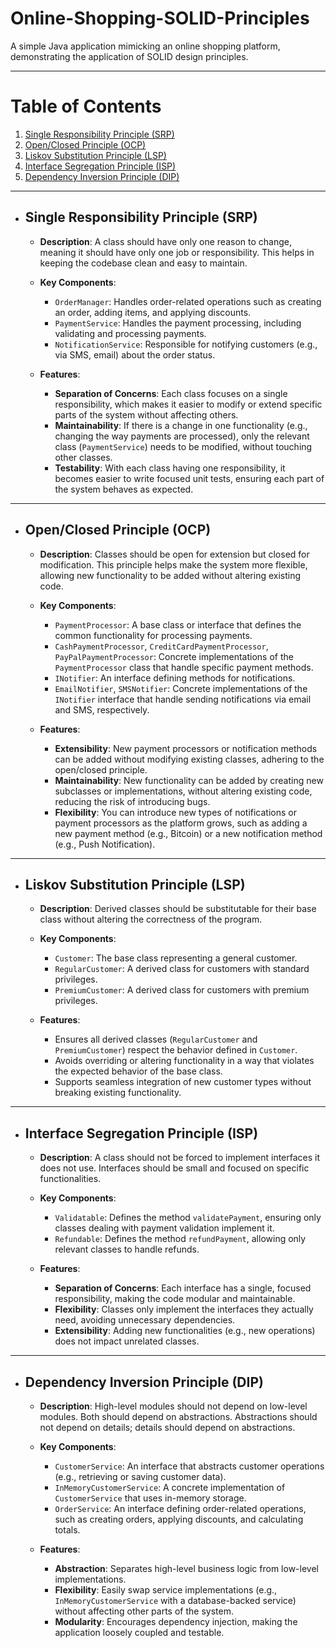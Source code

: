 # Online-Shopping-SOLID-Principles

A simple Java application mimicking an online shopping platform, demonstrating the application of SOLID design
principles.
- - -
# Table of Contents
1. [Single Responsibility Principle (SRP)](#single-responsibility-principle-srp)
2. [Open/Closed Principle (OCP)](#openclosed-principle-ocp)
3. [Liskov Substitution Principle (LSP)](#liskov-substitution-principle-lsp)
4. [Interface Segregation Principle (ISP)](#interface-segregation-principle-isp)
5. [Dependency Inversion Principle (DIP)](#dependency-inversion-principle-dip)

---

- ## Single Responsibility Principle (SRP)

    - **Description**: A class should have only one reason to change, meaning it should have only one job or
      responsibility. This helps in keeping the codebase clean and easy to maintain.

    - **Key Components**:
        - `OrderManager`: Handles order-related operations such as creating an order, adding items, and applying
          discounts.
        - `PaymentService`: Handles the payment processing, including validating and processing payments.
        - `NotificationService`: Responsible for notifying customers (e.g., via SMS, email) about the order status.

    - **Features**:
        - **Separation of Concerns**: Each class focuses on a single responsibility, which makes it easier to modify or
          extend specific parts of the system without affecting others.
        - **Maintainability**: If there is a change in one functionality (e.g., changing the way payments are
          processed), only the relevant class (`PaymentService`) needs to be modified, without touching other classes.
        - **Testability**: With each class having one responsibility, it becomes easier to write focused unit tests,
          ensuring each part of the system behaves as expected.

- - -

- ## Open/Closed Principle (OCP)

    - **Description**: Classes should be open for extension but closed for modification. This principle helps make the system more flexible, allowing new functionality to be added without altering existing code.

    - **Key Components**:
        - `PaymentProcessor`: A base class or interface that defines the common functionality for processing payments.
        - `CashPaymentProcessor`, `CreditCardPaymentProcessor`, `PayPalPaymentProcessor`: Concrete implementations of the `PaymentProcessor` class that handle specific payment methods.
        - `INotifier`: An interface defining methods for notifications.
        - `EmailNotifier`, `SMSNotifier`: Concrete implementations of the `INotifier` interface that handle sending notifications via email and SMS, respectively.

    - **Features**:
        - **Extensibility**: New payment processors or notification methods can be added without modifying existing classes, adhering to the open/closed principle.
        - **Maintainability**: New functionality can be added by creating new subclasses or implementations, without altering existing code, reducing the risk of introducing bugs.
        - **Flexibility**: You can introduce new types of notifications or payment processors as the platform grows, such as adding a new payment method (e.g., Bitcoin) or a new notification method (e.g., Push Notification).

- - -

- ## Liskov Substitution Principle (LSP)

    - **Description**: Derived classes should be substitutable for their base class without altering the correctness of
      the program.

    - **Key Components**:
        - `Customer`: The base class representing a general customer.
        - `RegularCustomer`: A derived class for customers with standard privileges.
        - `PremiumCustomer`: A derived class for customers with premium privileges.

    - **Features**:
        - Ensures all derived classes (`RegularCustomer` and `PremiumCustomer`) respect the behavior defined in
          `Customer`.
        - Avoids overriding or altering functionality in a way that violates the expected behavior of the base class.
        - Supports seamless integration of new customer types without breaking existing functionality.

- - -

- ## Interface Segregation Principle (ISP)

    - **Description**: A class should not be forced to implement interfaces it does not use. Interfaces should be small
      and focused on specific functionalities.

    - **Key Components**:
        - `Validatable`: Defines the method `validatePayment`, ensuring only classes dealing with payment validation
          implement it.
        - `Refundable`: Defines the method `refundPayment`, allowing only relevant classes to handle refunds.

    - **Features**:
        - **Separation of Concerns**: Each interface has a single, focused responsibility, making the code modular and
          maintainable.
        - **Flexibility**: Classes only implement the interfaces they actually need, avoiding unnecessary dependencies.
        - **Extensibility**: Adding new functionalities (e.g., new operations) does not impact unrelated classes.

- - -

- ## Dependency Inversion Principle (DIP)

    - **Description**: High-level modules should not depend on low-level modules. Both should depend on abstractions.
      Abstractions should not depend on details; details should depend on abstractions.

    - **Key Components**:
        - `CustomerService`: An interface that abstracts customer operations (e.g., retrieving or saving customer data).
        - `InMemoryCustomerService`: A concrete implementation of `CustomerService` that uses in-memory storage.
        - `OrderService`: An interface defining order-related operations, such as creating orders, applying discounts,
          and calculating totals.

    - **Features**:
        - **Abstraction**: Separates high-level business logic from low-level implementations.
        - **Flexibility**: Easily swap service implementations (e.g., `InMemoryCustomerService` with a database-backed
          service) without affecting other parts of the system.
        - **Modularity**: Encourages dependency injection, making the application loosely coupled and testable.
